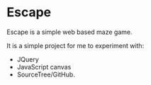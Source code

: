 # Escape
Escape is a simple web based maze game.

It is a simple project for me to experiment with: 
 * JQuery
 * JavaScript canvas
 * SourceTree/GitHub.
